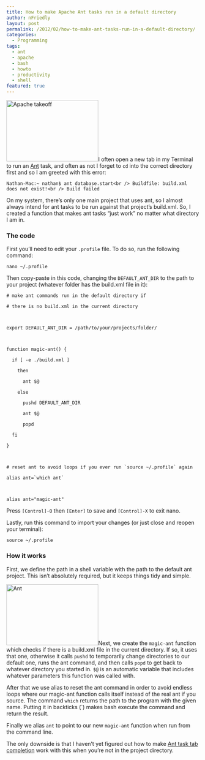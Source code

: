 ```yaml
---
title: How to make Apache Ant tasks run in a default directory
author: nFriedly
layout: post
permalink: /2012/02/how-to-make-ant-tasks-run-in-a-default-directory/
categories:
  - Programming
tags:
  - ant
  - apache
  - bash
  - howto
  - productivity
  - shell
featured: true
---
```

[<img src="http://farm8.staticflickr.com/7020/6668518895_0700a12958_m.jpg" width="240" height="160" alt="Apache takeoff" class="right" />][1]I often open a new tab in my Terminal to run an [Ant][2] task, and often as not I forget to `cd` into the correct directory first and so I am greeted with this error:

`Nathan-Mac:~ nathan$ ant database.start<br />
Buildfile: build.xml does not exist!<br />
Build failed`

On my system, there&#8217;s only one main project that uses ant, so I almost always intend for ant tasks to be run against that project&#8217;s build.xml. So, I created a function that makes ant tasks &#8220;just work&#8221; no matter what directory I am in.

<!--more-->

### The code

First you&#8217;ll need to edit your `.profile` file. To do so, run the following command:

`nano ~/.profile`

Then copy-paste in this code, changing the `DEFAULT_ANT_DIR` to the path to your project (whatever folder has the build.xml file in it):

    # make ant commands run in the default directory if

    # there is no build.xml in the current directory

    

    export DEFAULT_ANT_DIR = /path/to/your/projects/folder/

    

    function magic-ant() {

      if [ -e ./build.xml ]

        then

          ant $@                                                                    

        else

          pushd DEFAULT_ANT_DIR

          ant $@

          popd

      fi

    }

    

    # reset ant to avoid loops if you ever run `source ~/.profile` again

    alias ant=`which ant`

    

    alias ant="magic-ant"

Press `[Control]-O` then `[Enter]` to save and `[Control]-X` to exit nano.

Lastly, run this command to import your changes (or just close and reopen your terminal):

`source ~/.profile`

### How it works

First, we define the path in a shell variable with the path to the default ant project. This isn&#8217;t absolutely required, but it keeps things tidy and simple.

[<img src="http://farm1.staticflickr.com/95/235488979_24ead7f4dc_m.jpg" width="240" height="159" alt="Ant" class="left" />][3]Next, we create the `magic-ant` function which checks if there is a build.xml file in the current directory. If so, it uses that one, otherwise it calls `pushd` to temporarily change directories to our default one, runs the ant command, and then calls `popd` to get back to whatever directory you started in. `$@` is an automatic variable that includes whatever parameters this function was called with.

After that we use alias to reset the ant command in order to avoid endless loops where our magic-ant function calls itself instead of the real ant if you source. The command `which` returns the path to the program with the given name. Putting it in backticks (\`) makes bash execute the command and return the result.

Finally we alias `ant` to point to our new `magic-ant` function when run from the command line.

The only downside is that I haven&#8217;t yet figured out how to make [Ant task tab completion][4] work with this when you&#8217;re not in the project directory.

 [1]: http://www.flickr.com/photos/soldiersmediacenter/6668518895/ "The other Apache, image courtesy of The U.S. Army"
 [2]: http://ant.apache.org/
 [3]: http://www.flickr.com/photos/dasqfamily/235488979/ "Ant by Qfamily, on Flickr"
 [4]: http://matthew.mceachen.us/blog/ant-bash-completion-on-mac-os-x-43.html